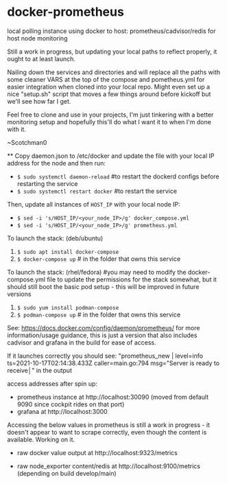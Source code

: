 # docker-prometheus
local polling instance using docker to host: prometheus/cadvisor/redis for host node monitoring

Still a work in progress, but updating your local paths to reflect properly, it ought to at least launch. 

Nailing down the services and directories and will replace all the paths with some cleaner VARS at the top of the compose and pometheus.yml for easier integration when cloned into your local repo. Might even set up a nice "setup.sh" script that moves a few things around before kickoff but we'll see how far I get.

Feel free to clone and use in your projects, I'm just tinkering with a better monitoring setup and hopefully this'll do what I want it to when I'm done with it.

~Scotchman0


** Copy daemon.json to /etc/docker and update the file with your local IP address for the node and then run:
- `$ sudo systemctl daemon-reload` #to restart the dockerd configs before restarting the service
- `$ sudo systemctl restart docker` #to restart the service

Then, update all instances of `HOST_IP` with your local node IP:
- `$ sed -i 's/HOST_IP/<your_node_IP>/g' docker_compose.yml`
- `$ sed -i 's/HOST_IP/<your_node_IP>/g' prometheus.yml`


To launch the stack: (deb/ubuntu)
1. `$ sudo apt install docker-compose`
2. `$ docker-compose up` # in the folder that owns this service

To launch the stack: (rhel/fedora) #you may need to modify the docker-compose.yml file to update the permissions for the stack somewhat, but it should still boot the basic pod setup - this will be improved in future versions
1. `$ sudo yum install podman-compose`
2. `$ podman-compose up` # in the folder that owns this service

See: https://docs.docker.com/config/daemon/prometheus/ for more information/usage guidance, this is just a version that also includes cadvisor and grafana in the build for ease of access.

If it launches correctly you should see:
"prometheus_new | level=info ts=2021-10-17T02:14:38.433Z caller=main.go:794 msg="Server is ready to receive│" in the output

access addresses after spin up:
- prometheus instance at http://localhost:30090 (moved from default 9090 since cockpit rides on that port)
- grafana at http://localhost:3000

Accessing the below values in prometheus is still a work in progress - it doesn't appear to want to scrape correctly, even though the content is available. Working on it.
- raw docker value output at http://localhost:9323/metrics

- raw node_exporter content/redis at http://localhost:9100/metrics (depending on build develop/main)
